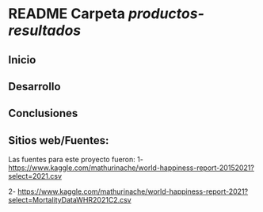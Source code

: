 # README Carpeta *productos-resultados*

## Inicio

## Desarrollo

## Conclusiones

## Sitios web/Fuentes:

Las fuentes para este proyecto fueron:
1- https://www.kaggle.com/mathurinache/world-happiness-report-20152021?select=2021.csv

2- https://www.kaggle.com/mathurinache/world-happiness-report-2021?select=MortalityDataWHR2021C2.csv
